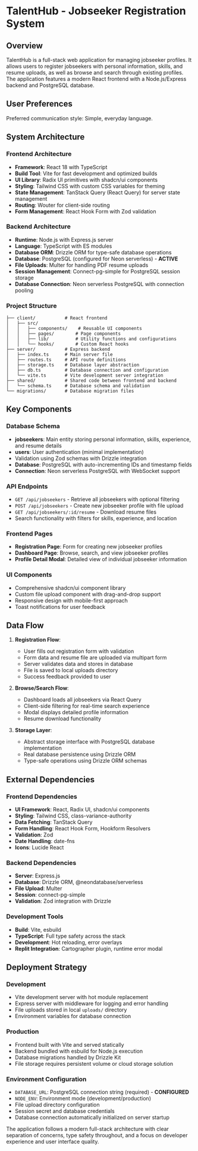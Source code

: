 # TalentHub - Jobseeker Registration System

## Overview

TalentHub is a full-stack web application for managing jobseeker profiles. It allows users to register jobseekers with personal information, skills, and resume uploads, as well as browse and search through existing profiles. The application features a modern React frontend with a Node.js/Express backend and PostgreSQL database.

## User Preferences

Preferred communication style: Simple, everyday language.

## System Architecture

### Frontend Architecture
- **Framework**: React 18 with TypeScript
- **Build Tool**: Vite for fast development and optimized builds
- **UI Library**: Radix UI primitives with shadcn/ui components
- **Styling**: Tailwind CSS with custom CSS variables for theming
- **State Management**: TanStack Query (React Query) for server state management
- **Routing**: Wouter for client-side routing
- **Form Management**: React Hook Form with Zod validation

### Backend Architecture
- **Runtime**: Node.js with Express.js server
- **Language**: TypeScript with ES modules
- **Database ORM**: Drizzle ORM for type-safe database operations
- **Database**: PostgreSQL (configured for Neon serverless) - **ACTIVE**
- **File Uploads**: Multer for handling PDF resume uploads
- **Session Management**: Connect-pg-simple for PostgreSQL session storage
- **Database Connection**: Neon serverless PostgreSQL with connection pooling

### Project Structure
```
├── client/           # React frontend
│   ├── src/
│   │   ├── components/    # Reusable UI components
│   │   ├── pages/        # Page components
│   │   ├── lib/          # Utility functions and configurations
│   │   └── hooks/        # Custom React hooks
├── server/           # Express backend
│   ├── index.ts      # Main server file
│   ├── routes.ts     # API route definitions
│   ├── storage.ts    # Database layer abstraction
│   ├── db.ts         # Database connection and configuration
│   └── vite.ts       # Vite development server integration
├── shared/           # Shared code between frontend and backend
│   └── schema.ts     # Database schema and validation
└── migrations/       # Database migration files
```

## Key Components

### Database Schema
- **jobseekers**: Main entity storing personal information, skills, experience, and resume details
- **users**: User authentication (minimal implementation)
- Validation using Zod schemas with Drizzle integration
- **Database**: PostgreSQL with auto-incrementing IDs and timestamp fields
- **Connection**: Neon serverless PostgreSQL with WebSocket support

### API Endpoints
- `GET /api/jobseekers` - Retrieve all jobseekers with optional filtering
- `POST /api/jobseekers` - Create new jobseeker profile with file upload
- `GET /api/jobseekers/:id/resume` - Download resume files
- Search functionality with filters for skills, experience, and location

### Frontend Pages
- **Registration Page**: Form for creating new jobseeker profiles
- **Dashboard Page**: Browse, search, and view jobseeker profiles
- **Profile Detail Modal**: Detailed view of individual jobseeker information

### UI Components
- Comprehensive shadcn/ui component library
- Custom file upload component with drag-and-drop support
- Responsive design with mobile-first approach
- Toast notifications for user feedback

## Data Flow

1. **Registration Flow**:
   - User fills out registration form with validation
   - Form data and resume file are uploaded via multipart form
   - Server validates data and stores in database
   - File is saved to local uploads directory
   - Success feedback provided to user

2. **Browse/Search Flow**:
   - Dashboard loads all jobseekers via React Query
   - Client-side filtering for real-time search experience
   - Modal displays detailed profile information
   - Resume download functionality

3. **Storage Layer**:
   - Abstract storage interface with PostgreSQL database implementation
   - Real database persistence using Drizzle ORM
   - Type-safe operations using Drizzle ORM schemas

## External Dependencies

### Frontend Dependencies
- **UI Framework**: React, Radix UI, shadcn/ui components
- **Styling**: Tailwind CSS, class-variance-authority
- **Data Fetching**: TanStack Query
- **Form Handling**: React Hook Form, Hookform Resolvers
- **Validation**: Zod
- **Date Handling**: date-fns
- **Icons**: Lucide React

### Backend Dependencies
- **Server**: Express.js
- **Database**: Drizzle ORM, @neondatabase/serverless
- **File Upload**: Multer
- **Session**: connect-pg-simple
- **Validation**: Zod integration with Drizzle

### Development Tools
- **Build**: Vite, esbuild
- **TypeScript**: Full type safety across the stack
- **Development**: Hot reloading, error overlays
- **Replit Integration**: Cartographer plugin, runtime error modal

## Deployment Strategy

### Development
- Vite development server with hot module replacement
- Express server with middleware for logging and error handling
- File uploads stored in local `uploads/` directory
- Environment variables for database connection

### Production
- Frontend built with Vite and served statically
- Backend bundled with esbuild for Node.js execution
- Database migrations handled by Drizzle Kit
- File storage requires persistent volume or cloud storage solution

### Environment Configuration
- `DATABASE_URL`: PostgreSQL connection string (required) - **CONFIGURED**
- `NODE_ENV`: Environment mode (development/production)
- File upload directory configuration
- Session secret and database credentials
- Database connection automatically initialized on server startup

The application follows a modern full-stack architecture with clear separation of concerns, type safety throughout, and a focus on developer experience and user interface quality.